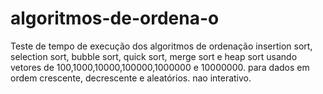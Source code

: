 # algoritmos-de-ordena-o
Teste de tempo de execução dos algoritmos de ordenação insertion sort, selection sort, bubble sort, quick sort, merge sort e heap sort usando vetores de 100,1000,10000,100000,1000000 e 10000000. para dados em ordem crescente, decrescente e aleatórios. nao interativo.
